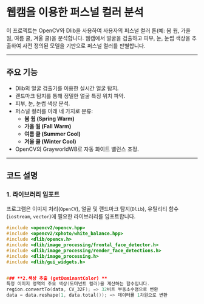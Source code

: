 # 웹캠을 이용한 퍼스널 컬러 분석

이 프로젝트는 OpenCV와 Dlib을 사용하여 사용자의 퍼스널 컬러 톤(예: 봄 웜, 가을 웜, 여름 쿨, 겨울 쿨)을 분석합니다. 웹캠에서 얼굴을 검출하고 피부, 눈, 눈썹 색상을 추출하여 사전 정의된 모델을 기반으로 퍼스널 컬러를 판별합니다.

---

## 주요 기능

- Dlib의 얼굴 검출기를 이용한 실시간 얼굴 탐지.
- 랜드마크 탐지를 통해 정밀한 얼굴 특징 위치 파악.
- 피부, 눈, 눈썹 색상 분석.
- 퍼스널 컬러를 아래 네 가지로 분류:
  - **봄 웜 (Spring Warm)**
  - **가을 웜 (Fall Warm)**
  - **여름 쿨 (Summer Cool)**
  - **겨울 쿨 (Winter Cool)**
- OpenCV의 GrayworldWB로 자동 화이트 밸런스 조정.

---

## 코드 설명

### **1. 라이브러리 임포트**
프로그램은 이미지 처리(`OpenCV`), 얼굴 및 랜드마크 탐지(`Dlib`), 유틸리티 함수(`iostream`, `vector`)에 필요한 라이브러리를 임포트합니다.

```cpp
#include <opencv2/opencv.hpp>
#include <opencv2/xphoto/white_balance.hpp>
#include <dlib/opencv.h>
#include <dlib/image_processing/frontal_face_detector.h>
#include <dlib/image_processing/render_face_detections.h>
#include <dlib/image_processing.h>
#include <dlib/gui_widgets.h>


### **2.색상 추출 (getDominantColor) **
특정 이미지 영역의 주요 색상(도미넌트 컬러)을 계산하는 함수입니다.
region.convertTo(data, CV_32F); => 32비트 부동소수점으로 변환
data = data.reshape(1, data.total()); => 데이터를 1차원으로 변환